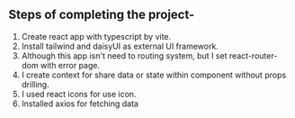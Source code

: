 ## Steps of completing the project-

1. Create react app with typescript by vite.
2. Install tailwind and daisyUI as external UI framework.
3. Although this app isn't need to routing system, but I set react-router-dom with error page.
4. I create context for share data or state within component without props drilling.
5. I used react icons for use icon.
6. Installed axios for fetching data
